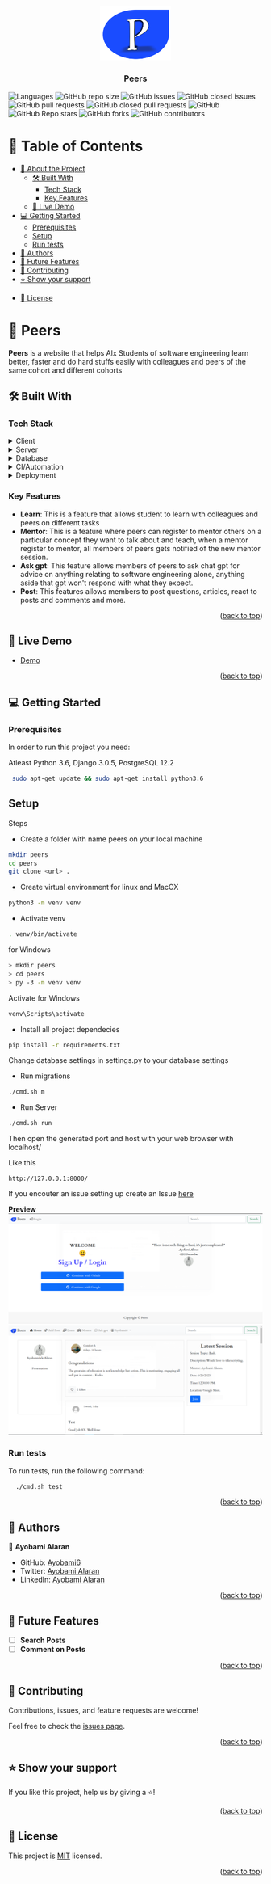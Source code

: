 <div align="center">
  <!-- You are encouraged to replace this logo with your own! Otherwise you can also remove it. -->
  <img src="static/assets/new-peers.png" alt="logo" width="140"  height="auto" />
  <br/>

  <h3><b>Peers</b></h3>

</div>

![Languages](https://img.shields.io/github/languages/top/Ayobami6/Peersonline)
![GitHub repo size](https://img.shields.io/github/repo-size/Ayobami6/Peersonline)
![GitHub issues](https://img.shields.io/github/issues/Ayobami6/Peersonline)
![GitHub closed issues](https://img.shields.io/github/issues-closed/Ayobami6/Peersonline)
![GitHub pull requests](https://img.shields.io/github/issues-pr/Ayobami6/Peersonline)
![GitHub closed pull requests](https://img.shields.io/github/issues-pr-closed-raw/Ayobami6/Peersonline)
![GitHub](https://img.shields.io/github/license/Ayobami6/Peersonline)
![GitHub Repo stars](https://img.shields.io/github/stars/Ayobami6/Peersonline?style=social)
![GitHub forks](https://img.shields.io/github/forks/Ayobami6/Peersonline?style=social)
![GitHub contributors](https://img.shields.io/github/contributors/Ayobami6/Peersonline)
<a name="readme-top"></a>

<!-- TABLE OF CONTENTS -->

# 📗 Table of Contents

- [📖 About the Project](#about-project)
  - [🛠 Built With](#built-with)
    - [Tech Stack](#tech-stack)
    - [Key Features](#key-features)
  - [🚀 Live Demo](#live-demo)
- [💻 Getting Started](#getting-started)
  - [Prerequisites](#prerequisites)
  - [Setup](#setup)
  <!-- - [Install](#install)
  - [Usage](#usage) -->
  - [Run tests](#run-tests)
  <!-- - [Deployment](#deployment) -->
- [👥 Authors](#authors)
- [🔭 Future Features](#future-features)
- [🤝 Contributing](#contributing)
- [⭐️ Show your support](#support)
<!-- - [🙏 Acknowledgements](#acknowledgements)
- [❓ FAQ (OPTIONAL)](#faq) -->
- [📝 License](#license)

<!-- PROJECT DESCRIPTION -->

# 📖 Peers <a name="about-project"></a>

**Peers** is a website that helps Alx Students of software engineering learn better, faster and do hard stuffs easily with colleagues and peers of the same cohort and different cohorts

## 🛠 Built With <a name="built-with"></a>

### Tech Stack <a name="tech-stack"></a>

<details>
  <summary>Client</summary>
  <ul>
    <li><a href="https://jquery.com/">Jquery</a></li>
  </ul>
</details>

<details>
  <summary>Server</summary>
  <ul>
    <li><a href="https://www.djangoproject.com/">Django</a></li>
  </ul>
</details>

<details>
<summary>Database</summary>
  <ul>
    <li><a href="https://www.postgresql.org/">PostgreSQL</a></li>
  </ul>
</details>
<details>
  <summary>CI/Automation</summary>
  <ul>
    <li><a href="https://docs.github.com/en/actions/">Github Actions</a></li>
  </ul>
</details>
<details>
  <summary>Deployment</summary>
  <ul>
    <li><a href="https://www.nginx.com/">Nginx</a></li>
  </ul>
</details>

<!-- Features -->

### Key Features <a name="key-features"></a>

- **Learn**: This is a feature that allows student to learn with colleagues and peers on different tasks
- **Mentor**: This is a feature where peers can register to mentor others on a particular concept they want to talk about and teach, when a mentor register to mentor, all members of peers gets notified of the new mentor session.
- **Ask gpt**: This feature allows members of peers to ask chat gpt for advice on anything relating to software engineering alone, anything aside that gpt won't respond with what they expect.
- **Post**: This features allows members to post questions, articles, react to posts and comments
  and more.

<p align="right">(<a href="#readme-top">back to top</a>)</p>

<!-- LIVE DEMO -->

## 🚀 Live Demo <a name="live-demo"></a>

- [Demo](https://beta.peersonline.tech)

<p align="right">(<a href="#readme-top">back to top</a>)</p>

<!-- GETTING STARTED -->

## 💻 Getting Started <a name="getting-started"></a>

### Prerequisites

In order to run this project you need:

Atleast Python 3.6, Django 3.0.5, PostgreSQL 12.2

```sh
 sudo apt-get update && sudo apt-get install python3.6
```

## Setup <a name="setup"></a>


Steps

- Create a folder with name peers on your local machine

```bash
mkdir peers
cd peers
git clone <url> .
```

- Create virtual environment for linux and MacOX

```bash
python3 -m venv venv
```

- Activate venv

```bash
. venv/bin/activate
```

for Windows

```bash
> mkdir peers
> cd peers
> py -3 -m venv venv
```

Activate for Windows

```bash
venv\Scripts\activate
```

- Install all project dependecies

```sh
pip install -r requirements.txt
```

Change database settings in settings.py to your database settings

- Run migrations

```sh
./cmd.sh m
```

- Run Server

```sh
./cmd.sh run
```

Then open the generated port and host with your web browser with localhost/

Like this

```
http://127.0.0.1:8000/
```

If you encouter an issue setting up
create an Issue [here](https://github.com/Ayobami6/Peersonline/issues)

**Preview**
![Login](static/assets/login.png)
![Home](static/assets/home.png)


### Run tests

To run tests, run the following command:

```sh
  ./cmd.sh test
```

<!--
### Deployment

You can deploy this project using: -->

<!--
Example:

```sh

```
 -->

<p align="right">(<a href="#readme-top">back to top</a>)</p>

<!-- AUTHORS -->

## 👥 Authors <a name="authors"></a>

👤 **Ayobami Alaran**

- GitHub: [Ayobami6](https://github.com/Ayobami6)
- Twitter: [Ayobami Alaran](https://twitter.com/ayobamialaran)
- LinkedIn: [Ayobami Alaran](https://linkedin.com/in/ayobami-alaran)

<p align="right">(<a href="#readme-top">back to top</a>)</p>

<!-- FUTURE FEATURES -->

## 🔭 Future Features <a name="future-features"></a>

- [ ] **Search Posts**
- [ ] **Comment on Posts**

<p align="right">(<a href="#readme-top">back to top</a>)</p>

<!-- CONTRIBUTING -->

## 🤝 Contributing <a name="contributing"></a>

Contributions, issues, and feature requests are welcome!

Feel free to check the [issues page](https://github.com/Ayobami6/Peersonline/issues/).

<p align="right">(<a href="#readme-top">back to top</a>)</p>

<!-- SUPPORT -->

## ⭐️ Show your support <a name="support"></a>

If you like this project, help us by giving a ⭐️!

<p align="right">(<a href="#readme-top">back to top</a>)</p>

<!-- ACKNOWLEDGEMENTS -->

<!-- ## 🙏 Acknowledgments <a name="acknowledgements"></a>

> Give credit to everyone who inspired your codebase.

I would like to thank...

<p align="right">(<a href="#readme-top">back to top</a>)</p> -->

<!-- FAQ (optional) -->

<!-- ## ❓ FAQ (OPTIONAL) <a name="faq"></a>

> Add at least 2 questions new developers would ask when they decide to use your project.

- **[Question_1]**

  - [Answer_1]

- **[Question_2]**

  - [Answer_2]

<p align="right">(<a href="#readme-top">back to top</a>)</p> -->

<!-- LICENSE -->

## 📝 License <a name="license"></a>

This project is [MIT](./LICENSE) licensed.

<p align="right">(<a href="#readme-top">back to top</a>)</p>
